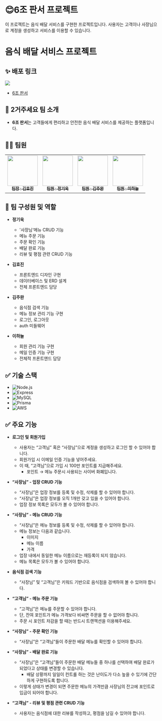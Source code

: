 # 😊6조 판서 프로젝트

이 프로젝트는 음식 배달 서비스를 구현한 프로젝트입니다. 사용자는 고객이나 사장님으로 계정을 생성하고 서비스를 이용할 수 있습니다.

# 음식 배달 서비스 프로젝트

## ✨ 배포 링크

<img src="https://velog.velcdn.com/images/jgw987/post/b7706a8a-8fba-469a-a8fa-37dfde61627e/image.png">

- [6조 판서](http://3.36.57.206:3333) <!-- 배포 링크 추가 -->

## 👋 2거주세요 팀 소개

- **6조 판서**는 고객들에게 편리하고 안전한 음식 배달 서비스를 제공하는 플랫폼입니다.

## 👨‍💻 팀원

<table>
  <tbody>
    <tr>
      <td align="center"><a href="https://github.com/hyojinkim2028"><img src="https://avatars.githubusercontent.com/u/134348257?v=4" width="100px;" alt=""/><br /><sub><b> 팀장 : 김효진 </b></sub></a><br /></td>
      <td align="center"><a href=https://github.com/heyfuxkingcheez"><img src="https://avatars.githubusercontent.com/u/143869354?v=4" width="100px;" alt=""/><br /><sub><b> 팀원 : 정기욱 </b></sub></a><br /></td>
      <td align="center"><a href="https://github.com/nugabah"><img src="https://avatars.githubusercontent.com/u/145971774?v=4" width="100px;" alt=""/><br /><sub><b> 팀원 : 김주완 </b></sub></a><br /></td>
      <td align="center"><a href="https://github.com/halbebe"><img src="https://avatars.githubusercontent.com/u/146915373?v=4" width="100px;" alt=""/><br /><sub><b> 팀원 : 이하늘 </b></sub></a><br /></td>
    </tr>
  </tbody>
</table>

## 👥 팀 구성원 및 역할

- **정기욱**

  - '사장님'메뉴 CRUD 기능
  - 메뉴 주문 기능
  - 주문 확인 기능
  - 배달 완료 기능
  - 리뷰 및 평점 관련 CRUD 기능

- **김효진**

  - 프론트엔드 디자인 구현
  - 데이터베이스 및 ERD 설계
  - 전체 프론트엔드 담당

- **김주완**

  - 음식점 검색 기능
  - 메뉴 정보 관리 기능 구현
  - 로그인, 로그아웃
  - auth 미들웨어

- **이하늘**

  - 회원 관리 기능 구현
  - 메일 인증 기능 구현
  - 전체적 프론트앤드 담당

## ✅ 기술 스택

<!-- 프로젝트에 사용된 기술 스택을 나열 -->

- ![Node.js](https://img.shields.io/badge/node.js-339933?style=for-the-badge&logo=Node.js&logoColor=white)
- ![Express](https://img.shields.io/badge/express-000000?style=for-the-badge&logo=express&logoColor=white)
- ![MySQL](https://img.shields.io/badge/mysql-4479A1?style=for-the-badge&logo=mysql&logoColor=white)
- ![Prisma](https://img.shields.io/badge/Prisma-2D3748?style=for-the-badge&logo=prisma&logoColor=white)
- ![AWS](https://img.shields.io/badge/amazonaws-232F3E?style=for-the-badge&logo=amazonaws&logoColor=white)

## ✅ 주요 기능

- **로그인 및 회원가입**

  - 사용자는 “고객님” 혹은 “사장님”으로 계정을 생성하고 로그인 할 수 있어야 합니다.
  - 회원가입 시 이메일 인증 기능을 넣어주세요.
  - 이 때, “고객님”으로 가입 시 100만 포인트를 지급해주세요.
    - 포인트 → 메뉴 주문시 사용되는 사이버 화폐입니다.

- **“사장님” - 업장 CRUD 기능**

  - “사장님”은 업장 정보를 등록 및 수정, 삭제를 할 수 있어야 합니다.
  - “사장님”은 업장 정보를 오직 1개만 갖고 있을 수 있어야 합니다.
  - 업장 정보 목록은 모두가 볼 수 있어야 합니다.

- **“사장님” - 메뉴 CRUD 기능**

  - “사장님”은 메뉴 정보를 등록 및 수정, 삭제를 할 수 있어야 합니다.
  - 메뉴 정보는 다음과 같습니다.
    - 이미지
    - 메뉴 이름
    - 가격
  - 업장 내에서 동일한 메뉴 이름으로는 재등록이 되지 않습니다.
  - 메뉴 목록은 모두가 볼 수 있어야 합니다.

- **음식점 검색 기능**

  - “사장님” 및 “고객님”은 키워드 기반으로 음식점을 검색하여 볼 수 있어야 합니다.

- **“고객님” - 메뉴 주문 기능**

  - “고객님”은 메뉴를 주문할 수 있어야 합니다.
  - 단, 잔여 포인트가 메뉴 가격보다 비싸면 주문을 할 수 없어야 합니다.
  - 주문 시 포인트 차감을 할 때는 반드시 트랜잭션을 이용해주세요.

- **“사장님” - 주문 확인 기능**

  - “사장님”은 “고객님”들이 주문한 배달 메뉴를 확인할 수 있어야 합니다.

- **“사장님” - 배달 완료 기능**

  - “사장님”은 “고객님”들이 주문한 배달 메뉴들 중 하나를 선택하여 배달 완료가 되었다고 상태를 변경할 수 있습니다.
    - 배달 상황까지 일일이 컨트롤 하는 것은 난이도가 다소 높을 수 있기에 간단하게 구현하도록 합니다.
  - 이렇게 상태가 변경이 되면 주문한 메뉴의 가격만큼 사장님의 잔고에 포인트로 입금이 되어야 합니다.

- **“고객님” - 리뷰 및 평점 관련 CRUD 기능**
  - 사용자는 음식점에 대한 리뷰를 작성하고, 평점을 남길 수 있어야 합니다.
